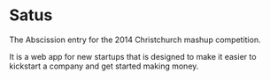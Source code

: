 Satus
==========

The Abscission entry for the 2014 Christchurch mashup competition.

It is a web app for new startups that is designed to make it easier to kickstart a company and get started making money.
